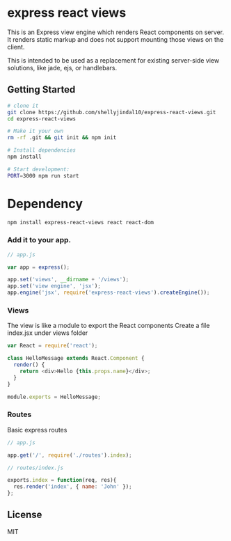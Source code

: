 # express react views

This is an Express view engine which renders React components on server. It renders static markup and does not support mounting those views on the client.

This is intended to be used as a replacement for existing server-side view solutions, like jade, ejs, or handlebars.

Getting Started
---------------

```sh
# clone it
git clone https://github.com/shellyjindal10/express-react-views.git
cd express-react-views

# Make it your own
rm -rf .git && git init && npm init

# Install dependencies
npm install

# Start development:
PORT=3000 npm run start

```

# Dependency

```sh
npm install express-react-views react react-dom
```

### Add it to your app.
```js
// app.js

var app = express();

app.set('views', __dirname + '/views');
app.set('view engine', 'jsx');
app.engine('jsx', require('express-react-views').createEngine());
```

### Views
The view is like a module to export the React components
Create a file index.jsx under views folder
```js
var React = require('react');

class HelloMessage extends React.Component {
  render() {
    return <div>Hello {this.props.name}</div>;
  }
}

module.exports = HelloMessage;
```

### Routes
Basic express routes

```js
// app.js

app.get('/', require('./routes').index);
```

```js
// routes/index.js

exports.index = function(req, res){
  res.render('index', { name: 'John' });
};
```




License
-------

MIT
